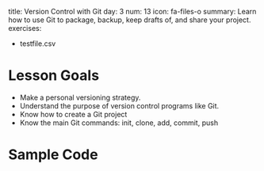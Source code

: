title: Version Control with Git
day: 3
num: 13
icon: fa-files-o
summary: Learn how to use Git to package, backup, keep drafts of, and share your project.
exercises:
  - testfile.csv


# Lesson Goals
  - Make a personal versioning strategy.
  - Understand the purpose of version control programs like Git.
  - Know how to create a Git project
  - Know the main Git commands: init, clone, add, commit, push


# Sample Code